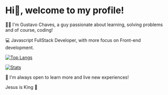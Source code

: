 # Hi👋, welcome to my profile!

🧑🏻 I'm Gustavo Chaves, a guy passionate about learning, solving problems and of course, coding!

💻 Javascript FullStack Developer, with more focus on Front-end development.

[![Top Langs](https://github-readme-stats.vercel.app/api/top-langs/?username=gustavonikov&count_private=true&show_icons=true&theme=tokyonight&langs_count=8)](https://github.com/gustavonikov/githubreadme-stats)


[![Stats](https://github-readme-stats.vercel.app/api/?username=gustavonikov&count_private=true&show_icons=true&theme=tokyonight)](https://github.com/gustavonikov/github-readme-stats)

📍 I'm always open to learn more and live new experiences!

Jesus is King 👑

